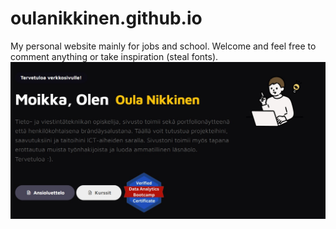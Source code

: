 # oulanikkinen.github.io

My personal website mainly for jobs and school. Welcome and feel free to comment anything or take inspiration (steal fonts).
![alt text](https://github.com/oulanikkinen/oulanikkinen.github.io/blob/main/assets/images/mainpagescreenshot.jpg?raw=true)
